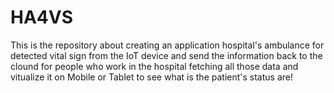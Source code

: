 # HA4VS
This is the repository about creating an application hospital's ambulance for detected vital sign from the IoT device and send the information back to the clound for people who work in the hospital fetching all those data and vitualize it on Mobile or Tablet to see what is the patient's status are! 

